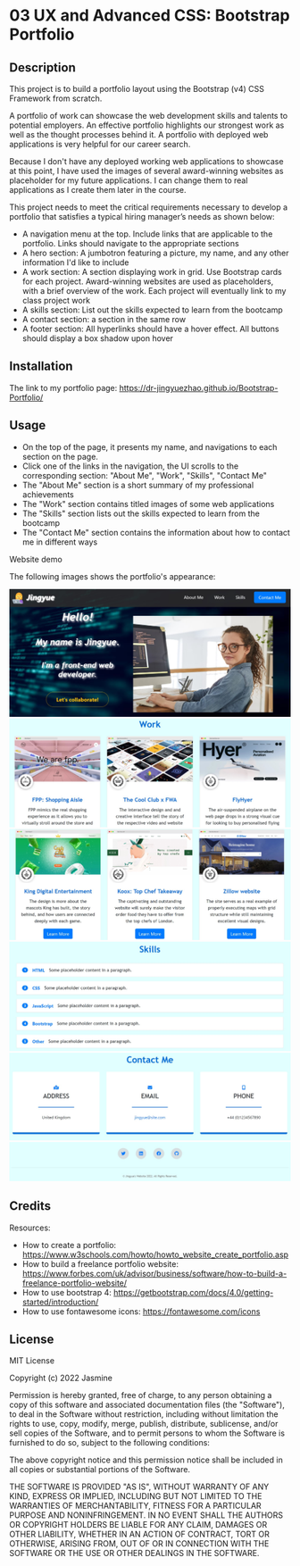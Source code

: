 # 03 UX and Advanced CSS: Bootstrap Portfolio

## Description 

This project is to build a portfolio layout using the Bootstrap (v4) CSS Framework from scratch.  
 
A portfolio of work can showcase the web development skills and talents to potential employers. An effective portfolio highlights our strongest work as well as the thought processes behind it. A portfolio with deployed web applications is very helpful for our career search. 

Because I don't have any deployed working web applications to showcase at this point, I have used the images of several award-winning websites as placeholder for my future applications. I can change them to real applications as I create them later in the course.

This project needs to meet the critical requirements necessary to develop a portfolio that satisfies a typical hiring manager’s needs as shown below:

* A navigation menu at the top. Include links that are applicable to the portfolio. Links should navigate to the appropriate sections
* A hero section: A jumbotron featuring a picture, my name, and any other information I'd like to include
* A work section: A section displaying work in grid. Use Bootstrap cards for each project. Award-winning websites are used as placeholders, with a brief overview of the work. Each project will eventually link to my class project work
* A skills section: List out the skills expected to learn from the bootcamp
* A contact section: a section in the same row
* A footer section: All hyperlinks should have a hover effect. All buttons should display a box shadow upon hover

## Installation
The link to my portfolio page:
https://dr-jingyuezhao.github.io/Bootstrap-Portfolio/

## Usage 

* On the top of the page, it presents my name, and navigations to each section on the page.  
* Click one of the links in the navigation, the UI scrolls to the corresponding section: "About Me", "Work", "Skills", "Contact Me"
* The "About Me" section is a short summary of my professional achievements 
* The "Work" section contains titled images of some web applications
* The "Skills" section lists out the skills expected to learn from the bootcamp
* The "Contact Me" section contains the information about how to contact me in different ways

Website demo

The following images shows the portfolio's appearance:  

![website demo](images/demo-1-hero.jpg)
![website demo](images/demo-2-work-p1.jpg)
![website demo](images/demo-3-work-p2.jpg)
![website demo](images/demo-4-skills.jpg)
![website demo](images/demo-5-contact.jpg)
![website demo](images/demo-6-footer.jpg)


## Credits

Resources:
* How to create a portfolio: https://www.w3schools.com/howto/howto_website_create_portfolio.asp
* How to build a freelance portfolio website: https://www.forbes.com/uk/advisor/business/software/how-to-build-a-freelance-portfolio-website/
* How to use bootstrap 4: https://getbootstrap.com/docs/4.0/getting-started/introduction/
* How to use fontawesome icons: https://fontawesome.com/icons


## License

MIT License

Copyright (c) 2022 Jasmine

Permission is hereby granted, free of charge, to any person obtaining a copy
of this software and associated documentation files (the "Software"), to deal
in the Software without restriction, including without limitation the rights
to use, copy, modify, merge, publish, distribute, sublicense, and/or sell
copies of the Software, and to permit persons to whom the Software is
furnished to do so, subject to the following conditions:

The above copyright notice and this permission notice shall be included in all
copies or substantial portions of the Software.

THE SOFTWARE IS PROVIDED "AS IS", WITHOUT WARRANTY OF ANY KIND, EXPRESS OR
IMPLIED, INCLUDING BUT NOT LIMITED TO THE WARRANTIES OF MERCHANTABILITY,
FITNESS FOR A PARTICULAR PURPOSE AND NONINFRINGEMENT. IN NO EVENT SHALL THE
AUTHORS OR COPYRIGHT HOLDERS BE LIABLE FOR ANY CLAIM, DAMAGES OR OTHER
LIABILITY, WHETHER IN AN ACTION OF CONTRACT, TORT OR OTHERWISE, ARISING FROM,
OUT OF OR IN CONNECTION WITH THE SOFTWARE OR THE USE OR OTHER DEALINGS IN THE
SOFTWARE.